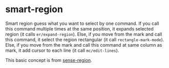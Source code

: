 # smart-region
Smart region guess what you want to select by one command.
If you call this command multiple times at the same position, it expands selected region (it calls ```er/expand-region```).
Else, if you move from the mark and call this command, it select the region rectangular (it call ```rectangle-mark-mode```).
Else, if you move from the mark and call this command at same column as mark, it add cursor to each line (it call ```mc/edit-lines```).

This basic concept is from [sense-region](https://gist.github.com/tnoda/1776988).